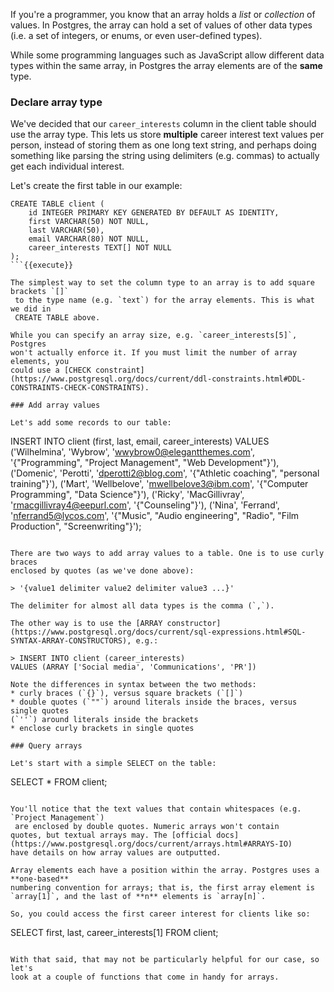 If you're a programmer, you know that an array holds a _list_ or _collection_ 
of values. In Postgres, the array can hold a set of values of other data types 
(i.e. a set of integers, or enums, or even user-defined types). 

While some programming languages such as JavaScript allow 
different data types within the same array, in Postgres the array elements are 
of the **same** type.

### Declare array type

We've decided that our `career_interests` column in the client table should use
 the array type. This lets us store **multiple** career interest text values 
per person, instead of storing them as one long text string, and perhaps doing 
something like parsing the string using delimiters (e.g. commas) to 
actually get each individual interest.

Let's create the first table in our example:

```
CREATE TABLE client (
    id INTEGER PRIMARY KEY GENERATED BY DEFAULT AS IDENTITY,
	first VARCHAR(50) NOT NULL,
	last VARCHAR(50),
	email VARCHAR(80) NOT NULL,
    career_interests TEXT[] NOT NULL
);
```{{execute}}

The simplest way to set the column type to an array is to add square brackets `[]`
 to the type name (e.g. `text`) for the array elements. This is what we did in 
 CREATE TABLE above. 
 
While you can specify an array size, e.g. `career_interests[5]`, Postgres 
won't actually enforce it. If you must limit the number of array elements, you 
could use a [CHECK constraint](https://www.postgresql.org/docs/current/ddl-constraints.html#DDL-CONSTRAINTS-CHECK-CONSTRAINTS).

### Add array values

Let's add some records to our table:

```
INSERT INTO client (first, last, email, career_interests) 
    VALUES ('Wilhelmina', 'Wybrow', 'wwybrow0@elegantthemes.com', '{"Programming", "Project Management", "Web Development"}'),
        ('Domenic', 'Perotti', 'dperotti2@blog.com', '{"Athletic coaching", "personal training"}'),
        ('Mart', 'Wellbelove', 'mwellbelove3@ibm.com', '{"Computer Programming", "Data Science"}'),
        ('Ricky', 'MacGillivray', 'rmacgillivray4@eepurl.com', '{"Counseling"}'),
        ('Nina', 'Ferrand', 'nferrand5@lycos.com', '{"Music", "Audio engineering", "Radio", "Film Production", "Screenwriting"}');
```{{execute}}

There are two ways to add array values to a table. One is to use curly braces 
enclosed by quotes (as we've done above): 

> '{value1 delimiter value2 delimiter value3 ...}'

The delimiter for almost all data types is the comma (`,`).

The other way is to use the [ARRAY constructor](https://www.postgresql.org/docs/current/sql-expressions.html#SQL-SYNTAX-ARRAY-CONSTRUCTORS), e.g.:

> INSERT INTO client (career_interests)
VALUES (ARRAY ['Social media', 'Communications', 'PR'])

Note the differences in syntax between the two methods:
* curly braces (`{}`), versus square brackets (`[]`)
* double quotes (`""`) around literals inside the braces, versus single quotes 
(`''`) around literals inside the brackets
* enclose curly brackets in single quotes

### Query arrays

Let's start with a simple SELECT on the table:

```
SELECT * FROM client;
```{{execute}}

You'll notice that the text values that contain whitespaces (e.g. `Project Management`)
 are enclosed by double quotes. Numeric arrays won't contain 
quotes, but textual arrays may. The [official docs](https://www.postgresql.org/docs/current/arrays.html#ARRAYS-IO) 
have details on how array values are outputted.

Array elements each have a position within the array. Postgres uses a **one-based** 
numbering convention for arrays; that is, the first array element is 
`array[1]`, and the last of **n** elements is `array[n]`.

So, you could access the first career interest for clients like so:

```
SELECT 
    first,
    last,
    career_interests[1]
FROM client;
```{{execute}}

With that said, that may not be particularly helpful for our case, so let's 
look at a couple of functions that come in handy for arrays.
